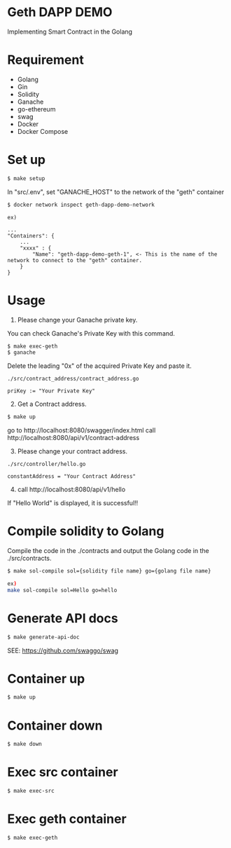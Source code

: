 # Geth DAPP DEMO

Implementing Smart Contract in the Golang

# Requirement

- Golang
- Gin
- Solidity
- Ganache
- go-ethereum
- swag
- Docker
- Docker Compose

# Set up

```bash
$ make setup
```

In "src/.env", set "GANACHE_HOST" to the network of the "geth" container

```bash
$ docker network inspect geth-dapp-demo-network
```

```
ex)

...
"Containers": {
    ...
    "xxxx" : {
        "Name": "geth-dapp-demo-geth-1", <- This is the name of the network to connect to the "geth" container.
    }
}
```

# Usage

1. Please change your Ganache private key.

You can check Ganache's Private Key with this command.

```bash
$ make exec-geth
$ ganache
```

Delete the leading "0x" of the acquired Private Key and paste it.

```golang
./src/contract_address/contract_address.go

priKey := "Your Private Key"
```

2. Get a Contract address.

```bash
$ make up
```

go to http://localhost:8080/swagger/index.html
call http://localhost:8080/api/v1/contract-address

3. Please change your contract address.

```golang
./src/controller/hello.go

constantAddress = "Your Contract Address"
```

4. call http://localhost:8080/api/v1/hello

If "Hello World" is displayed, it is successful!!

# Compile solidity to Golang

Compile the code in the ./contracts and output the Golang code in the ./src/contracts.

```bash
$ make sol-compile sol={solidity file name} go={golang file name}

ex)
make sol-compile sol=Hello go=hello
```

# Generate API docs

```bash
$ make generate-api-doc
```

SEE: https://github.com/swaggo/swag

# Container up

```bash
$ make up
```

# Container down

```bash
$ make down
```

# Exec src container

```bash
$ make exec-src
```

# Exec geth container

```bash
$ make exec-geth
```
